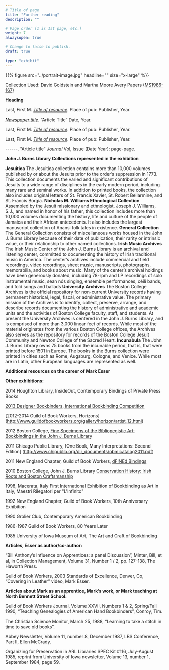```yaml
---
# Title of page
title: "Further reading"
description: ""

# Page order (1 is 1st page, etc.)
weight: 7
alwaysopen: true

# Change to false to publish.
draft: true

type: "exhibit"
---
```


{{% figure src="../portrait-image.jpg" headline="" size="x-large" %}}

Collection Used: David Goldstein and Martha Moore Avery Papers [(MS1986-167)](https://link-to-collection.edu)  

__Heading__

Last, First M. *[Title of resource](https://link-to-resource.edu)*. Place of pub: Publisher, Year.

*[Newspaper title](https://link-to-resource.edu)*. “Article Title” Date, Year.

Last, First M. *[Title of resource](https://link-to-resource)*. Place of pub: Publisher, Year.

Last, First M. *[Title of resource](https://link-to-resource.edu)*. Place of pub: Publisher, Year.

------. “Article title” *[Journal](https://link-to-resource.edu)* Vol, Issue (Date Year): page-page.

**John J. Burns Library Collections represented in the exhibition**

**Jesuitica**
The Jesuitica collection contains more than 10,000 volumes published by or about the Jesuits prior to the order’s suppression in 1773. This collection documents the varied and significant contributions of Jesuits to a wide range of disciplines in the early modern period, including many rare and seminal works. In addition to printed books, the collection also includes original letters of St. Francis Xavier, St. Robert Bellarmine, and St. Francis Borgia.
**Nicholas M. Williams Ethnological Collection**
Assembled by the Jesuit missionary and ethnologist, Joseph J. Williams, S.J., and named in honor of his father, this collection includes more than 10,000 volumes documenting the history, life and culture of the people of Jamaica and their African antecedents. It also includes the largest manuscript collection of Anansi folk tales in existence.
**General Collection**
The General Collection consists of miscellaneous works housed in the John J. Burns Library because of their date of publication, their rarity or intrinsic value, or their relationship to other named collections.
**Irish Music Archives**
The Irish Music Center of the John J. Burns Library is an archival and listening center, committed to documenting the history of Irish traditional music in America. The center’s archives include commercial and field recordings, video recordings, sheet music, manuscripts, photographs, memorabilia, and books about music. Many of the center’s archival holdings have been generously donated, including 78-rpm and LP recordings of solo instrumental music, sean nόs singing, ensemble performances, céilí bands, and fold songs and ballads
**University Archives**
The Boston College Archives is the official repository for non-current University records having permanent historical, legal, fiscal, or administrative value. The primary mission of the Archives is to identify, collect, preserve, arrange, and describe records documenting the history of administrative and academic units and the activities of Boston College faculty, staff, and students. At present the University Archives is centered in the John J. Burns Library, and is comprised of more than 3,000 linear feet of records. While most of the material originates from the various Boston College offices, the Archives also serves as the repository for records of the Boston College Jesuit Community and Newton College of the Sacred Heart.
**Incunabula**
The John J. Burns Library owns 75 books from the incunable period, that is, that were printed before 1501 in Europe. The books in the Burns collection were printed in cities such as Rome, Augsburg, Cologne, and Venice. While most are in Latin, other European languages are represented as well.  


**Additional resources on the career of Mark Esser**

**Other exhibitions:**

2014 Houghton Library, InsideOut, Contemporary Bindings of Private Press Books

[2013 Designer Bookbinders, International Bookbinding Competition](http://www.designerbookbinders.org.uk/competitions/dbibc/2013/international_competition5.html)

[2012-2014 Guild of Book Workers, Horizons] (http://www.guildofbookworkers.org/gallery/horizon/artist_12.html)

2012 Boston College, [Fine Specimens of the Bibliopegistic Art: Bookbindings in the John J. Burns Library](http://www.bc.edu/content/bc/libraries/about/exhibits/burns/fine-specimens.html)

2011 Chicago Public Library, [One Book, Many Interpretations: Second Edition] (http://www.chipublib.org/dir_documents/obmicatalog2011.pdf)

2011 New England Chapter, Guild of Book Workers, [dFINEd Bindings](http://www.blurb.com/b/2563806-defined-bindings?ce=blurb_ew&utm_source=widget&SSAID=314743)

2010 Boston College, John J. Burns Library [Conservation History: Irish Roots and Boston Craftsmanship](http://www.bc.edu/content/bc/libraries/about/exhibits/burns/conservationhistory.html)

1998, Macerata, Italy First International Exhibition of Bookbinding as Art in Italy, Maestri Rilegatori per "L'Infinito"

1992 New England Chapter, Guild of Book Workers, 10th Anniversary Exhibition

1990 Grolier Club, Contemporary American Bookbinding

1986-1987 Guild of Book Workers, 80 Years Later

1985 University of Iowa Museum of Art, The Art and Craft of Bookbinding

**Articles, Esser as author/co-author:**

“Bill Anthony’s Influence on Apprentices: a panel Discussion”, Minter, Bill, et al, in Collection Management, Volume 31, Number 1 / 2, pp. 127-138, The Haworth Press.

Guild of Book Workers, 2003 Standards of Excellence, Denver, Co, “Covering in Leather” video, Mark Esser.

**Articles about Mark as an apprentice, Mark’s work, or Mark teaching at North Bennett Street School:**

Guild of Book Workers Journal, Volume XXVII, Numbers 1 & 2, Spring/Fall 1990, “Teaching Genealogies of American Hand Bookbinders”, Conroy, Tim.  

The Christian Science Monitor, March 25, 1988, “Learning to take a stitch in time to save old books”.

Abbey Newsletter, Volume 11, number 8, December 1987, LBS Conference, Part II, Ellen McCrady.

Organizing for Preservation in ARL Libraries SPEC Kit #116, July-August 1985, reprint from University of Iowa newsletter, Volume 13, number 1, September 1984, page 59.
